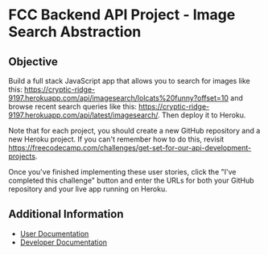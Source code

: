 # FCC Backend API Project - Image Search Abstraction

## Objective

Build a full stack JavaScript app that allows you to search for images like this: https://cryptic-ridge-9197.herokuapp.com/api/imagesearch/lolcats%20funny?offset=10 and browse recent search queries like this: https://cryptic-ridge-9197.herokuapp.com/api/latest/imagesearch/. Then deploy it to Heroku.

Note that for each project, you should create a new GitHub repository and a new Heroku project. If you can't remember how to do this, revisit https://freecodecamp.com/challenges/get-set-for-our-api-development-projects.

Once you've finished implementing these user stories, click the "I've completed this challenge" button and enter the URLs for both your GitHub repository and your live app running on Heroku.

## Additional Information

- [User Documentation](https://github.com/jdmedlock/imgabstract/blob/master/docs/user/README.md)
- [Developer Documentation](https://github.com/jdmedlock/imgabstract/blob/master/docs/dev/README.md)
